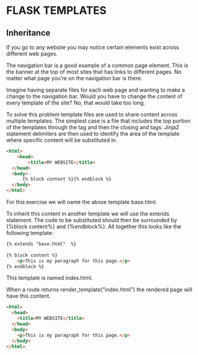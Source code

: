 # FLASK TEMPLATES

## Inheritance

If you go to any website you may notice certain elements exist across different web pages.

The navigation bar is a good example of a common page element. This is the banner at the top of most sites that has links to different pages. No matter what page you’re on the navigation bar is there.

Imagine having separate files for each web page and wanting to make a change to the navigation bar. Would you have to change the content of every template of the site? No, that would take too long.

To solve this problem template files are used to share content across multiple templates. The simplest case is a file that includes the top portion of the templates through the <body> tag and then the closing </body> and </html> tags. Jinja2 statement delimiters are then used to identify the area of the template where specific content will be substituted in.

```html
<html>
    <head>
        <title>MY WEBSITE</title>
  </head>
  <body>
      {% block content %}{% endblock %}
  </body>
</html>
```

For this exercise we will name the above template base.html.

To inherit this content in another template we will use the extends statement. The code to be substituted should then be surrounded by {%block content%} and {%endblock%}. All together this looks like the following template:

```html
{% extends "base.html"  %}
 
{% block content %}
    <p>This is my paragraph for this page.</p>
{% endblock %}
```
This template is named index.html.

When a route returns render_template("index.html") the rendered page will have this content.

```html
<html>
  <head>
    <title>MY WEBSITE</title>
  </head>
  <body>
    <p>This is my paragraph for this page.</p>
  </body>
</html>
```